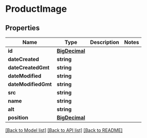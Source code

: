 # ProductImage

## Properties
Name | Type | Description | Notes
------------ | ------------- | ------------- | -------------
**id** | [**BigDecimal**](BigDecimal.md) |  | 
**dateCreated** | **string** |  | 
**dateCreatedGmt** | **string** |  | 
**dateModified** | **string** |  | 
**dateModifiedGmt** | **string** |  | 
**src** | **string** |  | 
**name** | **string** |  | 
**alt** | **string** |  | 
**position** | [**BigDecimal**](BigDecimal.md) |  | 

[[Back to Model list]](../../README.md#documentation-for-models) [[Back to API list]](../../README.md#documentation-for-api-endpoints) [[Back to README]](../../README.md)

